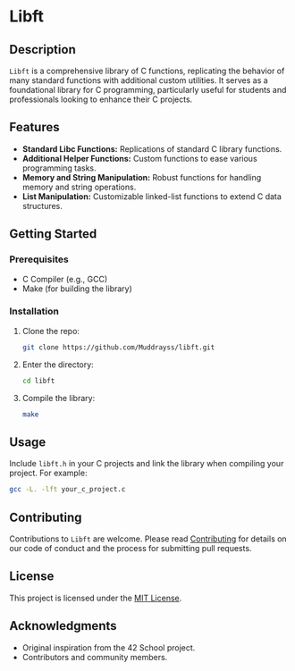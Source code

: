 # Libft

## Description

`Libft` is a comprehensive library of C functions, replicating the behavior of many standard functions with additional custom utilities. It serves as a foundational library for C programming, particularly useful for students and professionals looking to enhance their C projects.

## Features

- **Standard Libc Functions:** Replications of standard C library functions.
- **Additional Helper Functions:** Custom functions to ease various programming tasks.
- **Memory and String Manipulation:** Robust functions for handling memory and string operations.
- **List Manipulation:** Customizable linked-list functions to extend C data structures.

## Getting Started

### Prerequisites

- C Compiler (e.g., GCC)
- Make (for building the library)

### Installation

1. Clone the repo:
   ```sh
   git clone https://github.com/Muddrayss/libft.git
   ```
2. Enter the directory:
   ```sh
   cd libft
   ```
3. Compile the library:
   ```sh
   make
   ```

## Usage

Include `libft.h` in your C projects and link the library when compiling your project. For example:

```sh
gcc -L. -lft your_c_project.c
```

## Contributing

Contributions to `Libft` are welcome. Please read [Contributing](CODE_CONTRIBUTING.md) for details on our code of conduct and the process for submitting pull requests.

## License

This project is licensed under the [MIT License](LICENSE).

## Acknowledgments

- Original inspiration from the 42 School project.
- Contributors and community members.